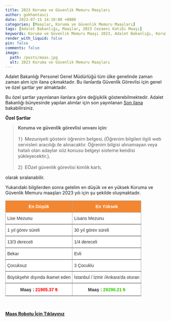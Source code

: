 ```yaml
---
title: 2023 Koruma ve Güvenlik Memuru Maaşları
author: gokhantasci
date: 2023-07-15 14:10:00 +0800
categories: [Maaşlar, Koruma ve Güvenlik Memuru Maaşları]
tags: [Adalet Bakanlığı, Maaşlar, 2023 Cezaevi Katibi Maaşı]
keywords: Koruma ve Güvenlik Memuru Maaşı 2023, Adalet Bakanlığı, Koruma ve Güvenlik Memuru Maaşı, en düşük Koruma ve Güvenlik Memuru Maaşı, sözleşmeli Koruma ve Güvenlik Memuru Maaşı, sözleşmeli Koruma ve Güvenlik Memuru Maaşı, Yargıtay, Koruma ve Güvenlik Memuru Alımı Ne Zaman, katip nedir?, katip nasıl olunur, katiplik şartları, Koruma ve Güvenlik Memuru ne iş yapar?
render_with_liquid: false
pin: false
comments: false
image:
  path: /posts/maas.jpg
  alt: 2023 Koruma ve Güvenlik Memuru Maaşları
---
```


Adalet Bakanlığı Personel Genel Müdürlüğü tüm ülke genelinde zaman zaman alım için ilana çıkmaktadır.
Bu ilanlarda Güvenlik Görevlisi için genel ve özel şartlar yer almaktadır.

Bu özel şartlar yayınlanan ilanlara göre değişiklik gösterebilmektedir. 
Adalet Bakanlığı bünyesinde yapılan alımlar için son yayınlanan <a href="https://cte.adalet.gov.tr/Home/SayfaDetay/9512-sozlesmeli-pozisyon-icin-personel-alim-sinav-ilani19042023032043">Son ilana</a> bakabilirsiniz.

<b>Özel Şartlar</b>
<blockquote>
<span style="font-size:11pt"><span style="font-family:Calibri,sans-serif"><strong><span style="font-size:11.5pt"><span style="font-family:Roboto">Koruma ve güvenlik görevlisi unvanı için:</span></span></strong></span></span><br>
<br>
<span style="font-size:11pt"><span style="font-family:Calibri,sans-serif"><span style="font-size:11.5pt"><span style="font-family:Roboto">1)&nbsp; Mezuniyeti gösterir öğrenim belgesi, (Öğrenim bilgileri ilgili web servisleri aracılığı ile alınacaktır. Öğrenim bilgisi alınamayan veya hatalı olan adaylar söz konusu belgeyi sisteme kendisi yükleyecektir.),&nbsp;&nbsp;</span></span></span></span><br>
<br>
<span style="font-size:11pt"><span style="font-family:Calibri,sans-serif"><span style="font-size:11.5pt"><span style="font-family:Roboto">2)&nbsp; EÖzel güvenlik görevlisi kimlik kartı,</span></span></span></span><br>
</blockquote>

olarak sıralanabilir.

Yukarıdaki bilgilerden sonra gelelim en düşük ve en yüksek Koruma ve Güvenlik Memuru maaşları 2023 yılı için şu şekilde oluşmaktadır.


<style type="text/css">
.tg  {border-collapse:collapse;border-color:#aaa;border-spacing:0;}
.tg td{background-color:#fff;border-color:#aaa;border-style:solid;border-width:1px;color:#333;
  font-family:Arial, sans-serif;font-size:14px;overflow:hidden;padding:10px 5px;word-break:normal;}
.tg th{background-color:#f38630;border-color:#aaa;border-style:solid;border-width:1px;color:#fff;
  font-family:Arial, sans-serif;font-size:14px;font-weight:normal;overflow:hidden;padding:10px 5px;word-break:normal;}
.tg .tg-c3ow{border-color:inherit;text-align:center;vertical-align:top}
.tg .tg-0pky{border-color:inherit;text-align:left;vertical-align:top}
.tg .tg-dvpl{border-color:inherit;text-align:right;vertical-align:top}
</style>
<table class="tg">
<thead>
  <tr>
    <th class="tg-c3ow"><span style="font-weight:bold">En Düşük</span></th>
    <th class="tg-c3ow"><span style="font-weight:bold">En Yüksek</span></th>
  </tr>
</thead>
<tbody>
  <tr>
    <td class="tg-0pky">Lise Mezunu</td>
    <td class="tg-0pky">Lisans Mezunu</td>
  </tr>
  <tr>
    <td class="tg-0pky">1 yıl görev süreli</td>
    <td class="tg-0pky">30 yıl görev süreli</td>
  </tr>
  <tr>
    <td class="tg-0pky">13/3 dereceli</td>
    <td class="tg-0pky">1/4 dereceli</td>
  </tr>
  <tr>
    <td class="tg-0pky">Bekar</td>
    <td class="tg-0pky">Evli</td>
  </tr>
  <tr>
    <td class="tg-0pky">Çocuksuz</td>
    <td class="tg-0pky">3 Çocuklu</td>
  </tr>
  <tr>
    <td class="tg-dvpl">Büyükşehir dışında ikamet eden</td>
    <td class="tg-0pky">İstanbul / İzmir /Ankara'da oturan</td>
  </tr>
  <tr>
    <td class="tg-c3ow"><span style="font-weight:bold">Maaş : </span><span style="font-weight:bold;color:#FE0000">21905.37 ₺</span></td>
    <td class="tg-c3ow"><span style="font-weight:bold">Maaş : </span><span style="font-weight:bold;color:#32CB00">29290.21 ₺</span></td>
  </tr>
</tbody>
</table>

<span><br>

[**Maaş Robotu İçin Tıklayınız**](https://adliyeci.com.tr/maasyeni/)